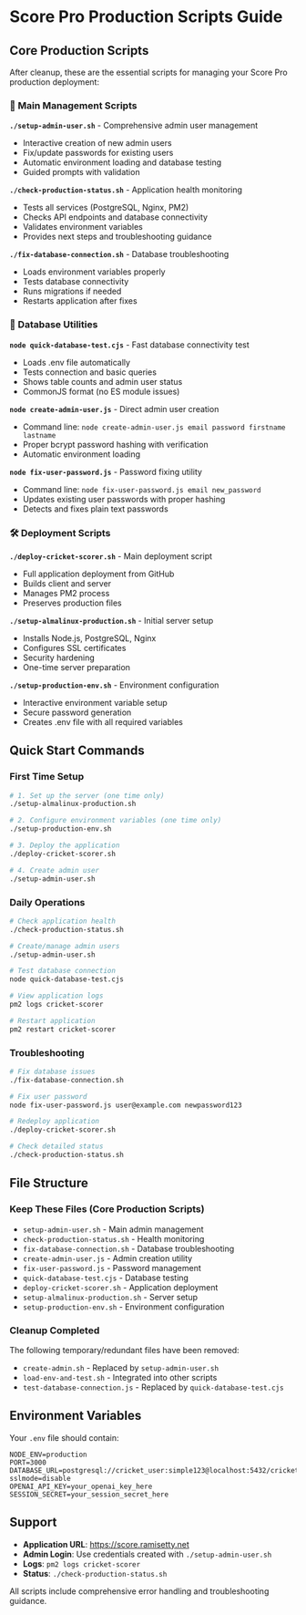 # Score Pro Production Scripts Guide

## Core Production Scripts

After cleanup, these are the essential scripts for managing your Score Pro production deployment:

### 🚀 Main Management Scripts

**`./setup-admin-user.sh`** - Comprehensive admin user management
- Interactive creation of new admin users
- Fix/update passwords for existing users
- Automatic environment loading and database testing
- Guided prompts with validation

**`./check-production-status.sh`** - Application health monitoring
- Tests all services (PostgreSQL, Nginx, PM2)
- Checks API endpoints and database connectivity
- Validates environment variables
- Provides next steps and troubleshooting guidance

**`./fix-database-connection.sh`** - Database troubleshooting
- Loads environment variables properly
- Tests database connectivity
- Runs migrations if needed
- Restarts application after fixes

### 🔧 Database Utilities

**`node quick-database-test.cjs`** - Fast database connectivity test
- Loads .env file automatically
- Tests connection and basic queries
- Shows table counts and admin user status
- CommonJS format (no ES module issues)

**`node create-admin-user.js`** - Direct admin user creation
- Command line: `node create-admin-user.js email password firstname lastname`
- Proper bcrypt password hashing with verification
- Automatic environment loading

**`node fix-user-password.js`** - Password fixing utility
- Command line: `node fix-user-password.js email new_password`
- Updates existing user passwords with proper hashing
- Detects and fixes plain text passwords

### 🛠 Deployment Scripts

**`./deploy-cricket-scorer.sh`** - Main deployment script
- Full application deployment from GitHub
- Builds client and server
- Manages PM2 process
- Preserves production files

**`./setup-almalinux-production.sh`** - Initial server setup
- Installs Node.js, PostgreSQL, Nginx
- Configures SSL certificates
- Security hardening
- One-time server preparation

**`./setup-production-env.sh`** - Environment configuration
- Interactive environment variable setup
- Secure password generation
- Creates .env file with all required variables

## Quick Start Commands

### First Time Setup
```bash
# 1. Set up the server (one time only)
./setup-almalinux-production.sh

# 2. Configure environment variables (one time only)
./setup-production-env.sh

# 3. Deploy the application
./deploy-cricket-scorer.sh

# 4. Create admin user
./setup-admin-user.sh
```

### Daily Operations
```bash
# Check application health
./check-production-status.sh

# Create/manage admin users
./setup-admin-user.sh

# Test database connection
node quick-database-test.cjs

# View application logs
pm2 logs cricket-scorer

# Restart application
pm2 restart cricket-scorer
```

### Troubleshooting
```bash
# Fix database issues
./fix-database-connection.sh

# Fix user password
node fix-user-password.js user@example.com newpassword123

# Redeploy application
./deploy-cricket-scorer.sh

# Check detailed status
./check-production-status.sh
```

## File Structure

### Keep These Files (Core Production Scripts)
- `setup-admin-user.sh` - Main admin management
- `check-production-status.sh` - Health monitoring
- `fix-database-connection.sh` - Database troubleshooting
- `create-admin-user.js` - Admin creation utility
- `fix-user-password.js` - Password management
- `quick-database-test.cjs` - Database testing
- `deploy-cricket-scorer.sh` - Application deployment
- `setup-almalinux-production.sh` - Server setup
- `setup-production-env.sh` - Environment configuration

### Cleanup Completed
The following temporary/redundant files have been removed:
- `create-admin.sh` - Replaced by `setup-admin-user.sh`
- `load-env-and-test.sh` - Integrated into other scripts
- `test-database-connection.js` - Replaced by `quick-database-test.cjs`

## Environment Variables

Your `.env` file should contain:
```
NODE_ENV=production
PORT=3000
DATABASE_URL=postgresql://cricket_user:simple123@localhost:5432/cricket_scorer?sslmode=disable
OPENAI_API_KEY=your_openai_key_here
SESSION_SECRET=your_session_secret_here
```

## Support

- **Application URL**: https://score.ramisetty.net
- **Admin Login**: Use credentials created with `./setup-admin-user.sh`
- **Logs**: `pm2 logs cricket-scorer`
- **Status**: `./check-production-status.sh`

All scripts include comprehensive error handling and troubleshooting guidance.